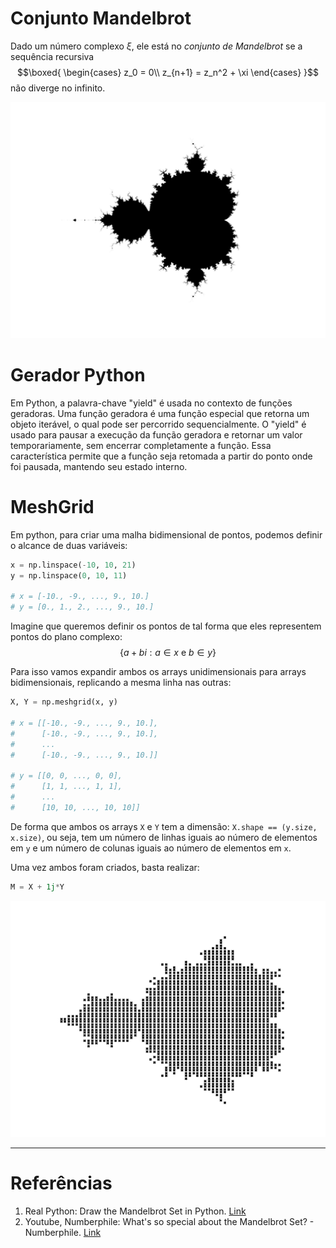 # Conjunto Mandelbrot

Dado um número complexo $\xi$, ele está no *conjunto de Mandelbrot* se a sequência recursiva
$$\boxed{
\begin{cases}
z_0 = 0\\
z_{n+1} = z_n^2 + \xi
\end{cases}
}$$
não diverge no infinito.

![mandelbrot_image](imgs/mandelbrot_image.png)

# Gerador Python

Em Python, a palavra-chave "yield" é usada no contexto de funções geradoras. Uma função geradora é uma função especial que retorna um objeto iterável, o qual pode ser percorrido sequencialmente. O "yield" é usado para pausar a execução da função geradora e retornar um valor temporariamente, sem encerrar completamente a função. Essa característica permite que a função seja retomada a partir do ponto onde foi pausada, mantendo seu estado interno.

# MeshGrid

Em python, para criar uma malha bidimensional de pontos, podemos definir o alcance de duas variáveis:

```python
x = np.linspace(-10, 10, 21)
y = np.linspace(0, 10, 11)

# x = [-10., -9., ..., 9., 10.]
# y = [0., 1., 2., ..., 9., 10.]
```

Imagine que queremos definir os pontos de tal forma que eles representem pontos do plano complexo:
$$\{a + bi : a\in x \text{ e } b\in y\}$$

Para isso vamos expandir ambos os arrays unidimensionais para arrays bidimensionais, replicando a mesma linha nas outras:

```python
X, Y = np.meshgrid(x, y)

# x = [[-10., -9., ..., 9., 10.],
#      [-10., -9., ..., 9., 10.],
#      ...
#      [-10., -9., ..., 9., 10.]]

# y = [[0, 0, ..., 0, 0],
#      [1, 1, ..., 1, 1],
#      ...
#      [10, 10, ..., 10, 10]]
```

De forma que ambos os arrays `X` e `Y` tem a dimensão: `X.shape == (y.size, x.size)`, ou seja, tem um número de linhas iguais ao número de elementos em `y` e um número de colunas iguais ao número de elementos em `x`.

Uma vez ambos foram criados, basta realizar:
```python
M = X + 1j*Y
```

![mandelbrot_scatter](imgs/mandelbrot_scatter.png)

---

# Referências

1. Real Python: Draw the Mandelbrot Set in Python. [Link](https://realpython.com/mandelbrot-set-python/)
2. Youtube, Numberphile: What's so special about the Mandelbrot Set? - Numberphile. [Link](https://youtu.be/FFftmWSzgmk)